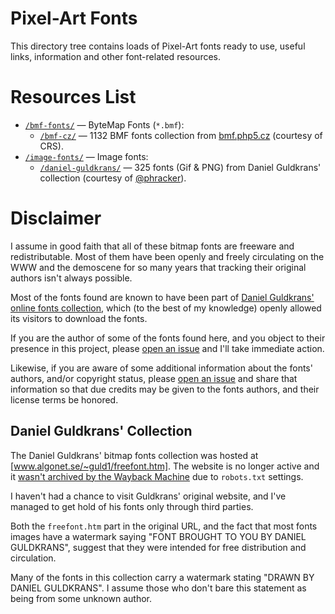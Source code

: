 # Pixel-Art Fonts

This directory tree contains loads of Pixel-Art fonts ready to use, useful links, information and other font-related resources.


# Resources List

-   [`/bmf-fonts/`][bmf-fonts] — ByteMap Fonts (`*.bmf`):
    -   [`/bmf-cz/`][bmf-cz] — 1132 BMF fonts collection from [bmf.php5.cz]  (courtesy of CRS).
-   [`/image-fonts/`][image-fonts] — Image fonts:
    -   [`/daniel-guldkrans/`][daniel-guldkrans] — 325 fonts (Gif & PNG) from Daniel Guldkrans' collection (courtesy of [@phracker]).




# Disclaimer

I assume in good faith that all of these bitmap fonts are freeware and redistributable. Most of them have been openly and freely circulating on the WWW and the demoscene for so many years that tracking their original authors isn't always possible.

Most of the fonts found are known to have been part of [Daniel Guldkrans' online fonts collection], which (to the best of my knowledge) openly allowed its visitors to download the fonts.

If you are the author of some of the fonts found here, and you object to their presence in this project, please [open an issue] and I'll take immediate action.

Likewise, if you are aware of some additional information about the fonts' authors, and/or copyright status, please [open an issue] and share that information so that due credits may be given to the fonts authors, and their license terms be honored.

## Daniel Guldkrans' Collection

The Daniel Guldkrans' bitmap fonts collection was hosted at [www.algonet.se/~guld1/freefont.htm]. The website is no longer active and it [wasn't archived by the Wayback Machine] due to `robots.txt` settings.

I haven't had a chance to visit Guldkrans' original website, and I've managed to get hold of his fonts only through third parties.

Both the `freefont.htm` part in the original URL, and the fact that most fonts images have a watermark saying "FONT BROUGHT TO YOU BY DANIEL GULDKRANS", suggest that they were intended for free distribution and circulation.

Many of the fonts in this collection carry a watermark stating "DRAWN BY DANIEL GULDKRANS". I assume those who don't bare this statement as being from some unknown author.

<!-----------------------------------------------------------------------------
                                REFERENCE LINKS
------------------------------------------------------------------------------>

[open an issue]: https://github.com/cosmigo/pmotion-assets/issues/new

[bmf.php5.cz]: http://bmf.php5.cz/

[www.algonet.se/~guld1/freefont.htm]: http://www.algonet.se/~guld1/freefont.htm "Dead link to Daniel Guldkrans' collection"
[wasn't archived by the Wayback Machine]: https://web.archive.org/web/*/http://www.algonet.se/~guld1/freefont.htm

<!-- xrefs -->

[Daniel Guldkrans' online fonts collection]: #daniel-guldkrans-collection

<!-- project files & folders -->

[bmf-fonts]: ./bmf-fonts/
[bmf-cz]: ./bmf-fonts/bmf-cz
[image-fonts]: ./image-fonts/
[daniel-guldkrans]: ./image-fonts/daniel-guldkrans/

<!-- people -->

[@phracker]: https://github.com/phracker "View phracker's GitHub profile"


<!-- EOF -->
